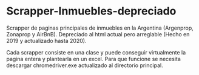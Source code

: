 # Scrapper-Inmuebles-depreciado
Scrapper de paginas principales de inmuebles en la Argentina (Argenprop, Zonaprop y AirBnB). Depreciado al html actual pero arreglable (Hecho en 2019 y actualizado hasta 2020).

Cada scrapper consiste en una clase y puede conseguir virtualmente la pagina entera y plantearla en un excel. Para que funcione se necesita descargar chromedriver.exe actualizado al directorio principal.
